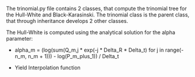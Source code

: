 The trinomial.py file contains 2 classes, that compute the trinomial tree for the Hull-White and Black-Karasinski.
The trinomial class is the parent class, that through inheritance develops 2 other classes.

The Hull-White is computed using the analytical solution for the alpha parameter:
- alpha_m = (log(sum(Q_m,j * exp(-j * Delta_R * Delta_t) for j in range(-n_m, n_m + 1))) - log(P_m_plus_1)) / Delta_t


- Yield Interpolation function
  
